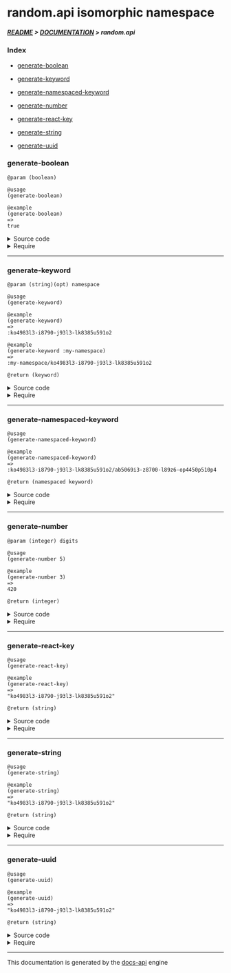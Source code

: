 
# random.api isomorphic namespace

##### [README](../../../README.md) > [DOCUMENTATION](../../COVER.md) > random.api

### Index

- [generate-boolean](#generate-boolean)

- [generate-keyword](#generate-keyword)

- [generate-namespaced-keyword](#generate-namespaced-keyword)

- [generate-number](#generate-number)

- [generate-react-key](#generate-react-key)

- [generate-string](#generate-string)

- [generate-uuid](#generate-uuid)

### generate-boolean

```
@param (boolean) 
```

```
@usage
(generate-boolean)
```

```
@example
(generate-boolean)
=>
true
```

<details>
<summary>Source code</summary>

```
(defn generate-boolean
  []
  (-> 2 rand-int zero?))
```

</details>

<details>
<summary>Require</summary>

```
(ns my-namespace (:require [random.api :refer [generate-boolean]]))

(random.api/generate-boolean ...)
(generate-boolean            ...)
```

</details>

---

### generate-keyword

```
@param (string)(opt) namespace
```

```
@usage
(generate-keyword)
```

```
@example
(generate-keyword)
=>
:ko4983l3-i8790-j93l3-lk8385u591o2
```

```
@example
(generate-keyword :my-namespace)
=>
:my-namespace/ko4983l3-i8790-j93l3-lk8385u591o2
```

```
@return (keyword)
```

<details>
<summary>Source code</summary>

```
(defn generate-keyword
  ([]
   (keyword (generate-uuid)))

  ([namespace]
   (keyword (str namespace "/" (generate-uuid)))))
```

</details>

<details>
<summary>Require</summary>

```
(ns my-namespace (:require [random.api :refer [generate-keyword]]))

(random.api/generate-keyword ...)
(generate-keyword            ...)
```

</details>

---

### generate-namespaced-keyword

```
@usage
(generate-namespaced-keyword)
```

```
@example
(generate-namespaced-keyword)
=>
:ko4983l3-i8790-j93l3-lk8385u591o2/ab5069i3-z8700-l89z6-op4450p510p4
```

```
@return (namespaced keyword)
```

<details>
<summary>Source code</summary>

```
(defn generate-namespaced-keyword
  []
  (keyword (str (generate-uuid) "/" (str config/NAME-PREFIX (generate-uuid)))))
```

</details>

<details>
<summary>Require</summary>

```
(ns my-namespace (:require [random.api :refer [generate-namespaced-keyword]]))

(random.api/generate-namespaced-keyword)
(generate-namespaced-keyword)
```

</details>

---

### generate-number

```
@param (integer) digits
```

```
@usage
(generate-number 5)
```

```
@example
(generate-number 3)
=>
420
```

```
@return (integer)
```

<details>
<summary>Source code</summary>

```
(defn generate-number
  [digits]
  (int (* (math/power 10 (dec digits)) (min 9.999 (-> 9 rand inc)))))
```

</details>

<details>
<summary>Require</summary>

```
(ns my-namespace (:require [random.api :refer [generate-number]]))

(random.api/generate-number ...)
(generate-number            ...)
```

</details>

---

### generate-react-key

```
@usage
(generate-react-key)
```

```
@example
(generate-react-key)
=>
"ko4983l3-i8790-j93l3-lk8385u591o2"
```

```
@return (string)
```

<details>
<summary>Source code</summary>

```
(defn generate-react-key
  []
  (generate-uuid))
```

</details>

<details>
<summary>Require</summary>

```
(ns my-namespace (:require [random.api :refer [generate-react-key]]))

(random.api/generate-react-key)
(generate-react-key)
```

</details>

---

### generate-string

```
@usage
(generate-string)
```

```
@example
(generate-string)
=>
"ko4983l3-i8790-j93l3-lk8385u591o2"
```

```
@return (string)
```

<details>
<summary>Source code</summary>

```
(defn generate-string
  []
  (generate-uuid))
```

</details>

<details>
<summary>Require</summary>

```
(ns my-namespace (:require [random.api :refer [generate-string]]))

(random.api/generate-string)
(generate-string)
```

</details>

---

### generate-uuid

```
@usage
(generate-uuid)
```

```
@example
(generate-uuid)
=>
"ko4983l3-i8790-j93l3-lk8385u591o2"
```

```
@return (string)
```

<details>
<summary>Source code</summary>

```
(defn generate-uuid
  []
  #?(:cljs (str config/NAME-PREFIX (random-uuid))
     :clj  (str config/NAME-PREFIX (java.util.UUID/randomUUID))))
```

</details>

<details>
<summary>Require</summary>

```
(ns my-namespace (:require [random.api :refer [generate-uuid]]))

(random.api/generate-uuid)
(generate-uuid)
```

</details>

---

This documentation is generated by the [docs-api](https://github.com/bithandshake/docs-api) engine

